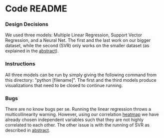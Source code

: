 # Code README

### Design Decisions ###
We used three models: Multiple Linear Regression, Support Vector Regression, and a Neural Net. 
The first and the last work on our bigger dataset, while the second (SVR) only works on the smaller dataset (as explained in the [abstract](../abstract.pdf)).

### Instructions ###
All three models can be run by simply giving the following command from this directory: "python [filename]".
The first and the third models produce visualizations that need to be closed to continue running.

### Bugs ###
There are no know bugs per se. Running the linear regression throws a multicollinearity warning. However, using our correlation [heatmap](../visualizations/heatmap/features_heatmap.png) we have already chosen independent variables such that they are not highly correlated to each other.
The other issue is with the running of SVR as described in [abstract](../abstract.pdf).
